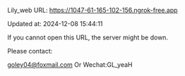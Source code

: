 Lily_web URL: https://1047-61-165-102-156.ngrok-free.app

Updated at: 2024-12-08 15:44:11

If you cannot open this URL, the server might be down.

Please contact: 

goley04@foxmail.com Or Wechat:GL_yeaH